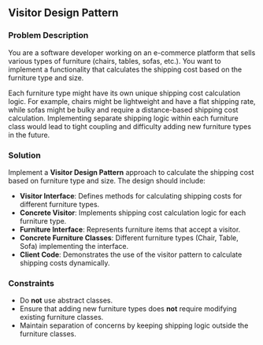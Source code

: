 ## Visitor Design Pattern 

### Problem Description
You are a software developer working on an e-commerce platform that sells various types of furniture (chairs, tables, sofas, etc.). You want to implement a functionality that calculates the shipping cost based on the furniture type and size.

Each furniture type might have its own unique shipping cost calculation logic. For example, chairs might be lightweight and have a flat shipping rate, while sofas might be bulky and require a distance-based shipping cost calculation. Implementing separate shipping logic within each furniture class would lead to tight coupling and difficulty adding new furniture types in the future.

### Solution
Implement a **Visitor Design Pattern** approach to calculate the shipping cost based on furniture type and size. The design should include:
- **Visitor Interface**: Defines methods for calculating shipping costs for different furniture types.
- **Concrete Visitor**: Implements shipping cost calculation logic for each furniture type.
- **Furniture Interface**: Represents furniture items that accept a visitor.
- **Concrete Furniture Classes**: Different furniture types (Chair, Table, Sofa) implementing the interface.
- **Client Code**: Demonstrates the use of the visitor pattern to calculate shipping costs dynamically.

### Constraints
- Do **not** use abstract classes.
- Ensure that adding new furniture types does **not** require modifying existing furniture classes.
- Maintain separation of concerns by keeping shipping logic outside the furniture classes.
